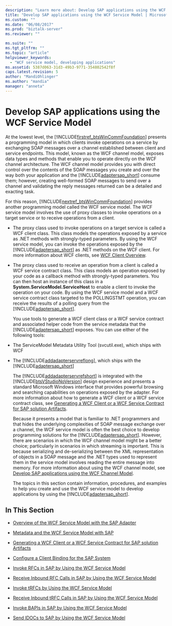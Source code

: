 ```yaml
---
description: "Learn more about: Develop SAP applications using the WCF Service Model"
title: "Develop SAP applications using the WCF Service Model | Microsoft Docs"
ms.custom: ""
ms.date: "06/08/2017"
ms.prod: "biztalk-server"
ms.reviewer: ""

ms.suite: ""
ms.tgt_pltfrm: ""
ms.topic: "article"
helpviewer_keywords: 
  - "WCF service model, developing applications"
ms.assetid: 5387d063-31d3-49b3-9771-354802542f8f
caps.latest.revision: 5
author: "MandiOhlinger"
ms.author: "mandia"
manager: "anneta"
---
```

# Develop SAP applications using the WCF Service Model
At the lowest level, the [!INCLUDE[firstref_btsWinCommFoundation](../../includes/firstref-btswincommfoundation-md.md)] presents a programming model in which clients invoke operations on a service by exchanging SOAP messages over a channel established between client and service endpoints. This model, known as the WCF channel model, exposes data types and methods that enable you to operate directly on the WCF channel architecture. The WCF channel model provides you with direct control over the contents of the SOAP messages you create and over the way both your application and the [!INCLUDE[adaptersap_short](../../includes/adaptersap-short-md.md)] consume them; however, creating well-formed SOAP messages to send over a channel and validating the reply messages returned can be a detailed and exacting task.  
  
 For this reason, [!INCLUDE[nextref_btsWinCommFoundation](../../includes/nextref-btswincommfoundation-md.md)] provides another programming model called the WCF service model. The WCF service model involves the use of proxy classes to invoke operations on a target service or to receive operations from a client.  
  
- The proxy class used to invoke operations on a target service is called a WCF client class. This class models the operations exposed by a service as .NET methods with strongly-typed parameters. By using the WCF service model, you can invoke the operations exposed by the [!INCLUDE[adaptersap_short](../../includes/adaptersap-short-md.md)] as .NET methods on the WCF client. For more information about WCF clients, see [WCF Client Overview](https://msdn.microsoft.com/library/ms735103.aspx).
  
- The proxy class used to receive an operation from a client is called a WCF service contract class. This class models an operation exposed by your code as a callback method with strongly-typed parameters. You can then host an instance of this class in a **System.ServiceModel.ServiceHost** to enable a client to invoke the operation on your code. By using the WCF service model and a WCF service contract class targeted to the POLLINGSTMT operation, you can receive the results of a polling query from the [!INCLUDE[adaptersap_short](../../includes/adaptersap-short-md.md)].  
  
  You use tools to generate a WCF client class or a WCF service contract and associated helper code from the service metadata that the [!INCLUDE[adaptersap_short](../../includes/adaptersap-short-md.md)] exposes. You can use either of the following tools:  
  
- The ServiceModel Metadata Utility Tool (svcutil.exe), which ships with WCF  
  
- The [!INCLUDE[addadapterservreflong](../../includes/addadapterservreflong-md.md)], which ships with the [!INCLUDE[adaptersap_short](../../includes/adaptersap-short-md.md)]  
  
  The [!INCLUDE[addadapterservrefshort](../../includes/addadapterservrefshort-md.md)] is integrated with the [!INCLUDE[btsVStudioNoVersion](../../includes/btsvstudionoversion-md.md)] design experience and presents a standard Microsoft Windows interface that provides powerful browsing and searching capabilities on operations exposed by the adapter. For more information about how to generate a WCF client or a WCF service contract class, see [Generating a WCF Client or a WCF Service Contract for SAP solution Artifacts](../../adapters-and-accelerators/adapter-sap/generate-a-wcf-client-or-a-wcf-service-contract-for-sap-solution-artifacts.md).  
  
  Because it presents a model that is familiar to .NET programmers and that hides the underlying complexities of SOAP message exchange over a channel, the WCF service model is often the best choice to develop programming solutions for the [!INCLUDE[adaptersap_short](../../includes/adaptersap-short-md.md)]. However, there are scenarios in which the WCF channel model might be a better choice; particularly in scenarios in which streaming is important. This is because serializing and de-serializing between the XML representation of objects in a SOAP message and the .NET types used to represent them in the service model involves reading the entire message into memory. For more information about using the WCF channel model, see [Develop SAP applications using the WCF Channel Model](../../adapters-and-accelerators/adapter-sap/develop-sap-applications-using-the-wcf-channel-model.md).
  
  The topics in this section contain information, procedures, and examples to help you create and use the WCF service model to develop applications by using the [!INCLUDE[adaptersap_short](../../includes/adaptersap-short-md.md)].  
  
## In This Section  
  
-   [Overview of the WCF Service Model with the SAP Adapter](../../adapters-and-accelerators/adapter-sap/overview-of-the-wcf-service-model-with-the-sap-adapter.md)  
  
-   [Metadata and the WCF Service Model with SAP](../../adapters-and-accelerators/adapter-sap/metadata-and-the-wcf-service-model-with-sap.md)  
  
-   [Generating a WCF Client or a WCF Service Contract for SAP solution Artifacts](../../adapters-and-accelerators/adapter-sap/generate-a-wcf-client-or-a-wcf-service-contract-for-sap-solution-artifacts.md)  
  
-   [Configure a Client Binding for the SAP System](../../adapters-and-accelerators/adapter-sap/configure-a-client-binding-for-the-sap-system.md)  
  
-   [Invoke RFCs in SAP by Using the WCF Service Model](../../adapters-and-accelerators/adapter-sap/invoke-rfcs-in-sap-using-the-wcf-service-model.md)  
  
-   [Receive Inbound RFC Calls in SAP by Using the WCF Service Model](../../adapters-and-accelerators/adapter-sap/receive-inbound-rfc-calls-in-sap-using-the-wcf-service-model.md)  
  
-   [Invoke tRFCs by Using the WCF Service Model](../../adapters-and-accelerators/adapter-sap/invoke-trfcs-in-sap-using-the-wcf-service-model.md)  
  
-   [Receive Inbound tRFC Calls in SAP by Using the WCF Service Model](../../adapters-and-accelerators/adapter-sap/receive-inbound-trfc-calls-in-sap-using-the-wcf-service-model.md)  
  
-   [Invoke BAPIs in SAP by Using the WCF Service Model](../../adapters-and-accelerators/adapter-sap/invoke-bapis-in-sap-using-the-wcf-service-model.md)  
  
-   [Send IDOCs to SAP by Using the WCF Service Model](../../adapters-and-accelerators/adapter-sap/send-idocs-to-sap-using-the-wcf-service-model.md)
